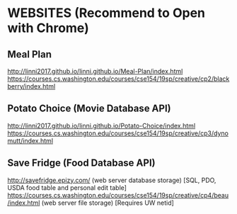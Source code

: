 # WEBSITES (Recommend to Open with Chrome)

## Meal Plan
http://linni2017.github.io/linni.github.io/Meal-Plan/index.html
https://courses.cs.washington.edu/courses/cse154/19sp/creative/cp2/blackberry/index.html

## Potato Choice (Movie Database API)
http://linni2017.github.io/linni.github.io/Potato-Choice/index.html
https://courses.cs.washington.edu/courses/cse154/19sp/creative/cp3/dynomutt/index.html

## Save Fridge (Food Database API)
http://savefridge.epizy.com/ (web server database storage) [SQL, PDO, USDA food table and personal edit table]
https://courses.cs.washington.edu/courses/cse154/19sp/creative/cp4/beau/index.html (web server file storage) [Requires UW netid]



